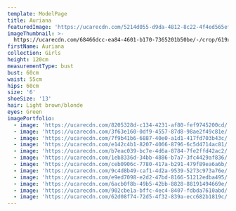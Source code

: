 ```yaml
---
template: ModelPage
title: Auriana
featuredImage: 'https://ucarecdn.com/5214d055-d9da-4812-8c22-4f4ed565ef95/'
imageThumbnail: >-
  https://ucarecdn.com/68466dcc-ea84-4601-b170-7365201b50be/-/crop/619x905/1042,57/-/preview/
firstName: Auriana
collection: Girls
height: 120cm
measurementType: bust
bust: 60cm
waist: 55cm
hips: 60cm
size: '6'
shoeSize: '13'
hair: Light brown/blonde
eyes: Green
imagePortfolio:
  - image: 'https://ucarecdn.com/8205328d-c134-4231-af80-fef9745200cd/'
  - image: 'https://ucarecdn.com/3f63e160-0df9-4557-87d8-98ae2f49c81e/'
  - image: 'https://ucarecdn.com/7f9b41b6-6887-40e0-a1d1-417fd703b43c/'
  - image: 'https://ucarecdn.com/e142c4b1-8207-4066-8796-6c5d4714ac81/'
  - image: 'https://ucarecdn.com/b7eac039-bc7e-4d6a-8784-7fe2ffd42ac2/'
  - image: 'https://ucarecdn.com/1eb8336d-34bb-4886-b7a7-3fc4429af836/'
  - image: 'https://ucarecdn.com/ceb0906c-7780-417a-b291-479f89ea6a6b/'
  - image: 'https://ucarecdn.com/9c4d8b49-caf1-4d2a-9539-5273c973a76e/'
  - image: 'https://ucarecdn.com/e9ed7098-e2d2-47bd-8166-51212edba495/'
  - image: 'https://ucarecdn.com/6acb0f8b-49b5-42bb-8828-88191494669e/'
  - image: 'https://ucarecdn.com/902cbe1a-bffc-4ec4-8407-fdbda7610abd/'
  - image: 'https://ucarecdn.com/62d08f74-72d5-4f32-839a-ecc682b1819c/'
---
```


